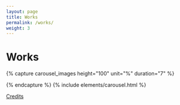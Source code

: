 ```yaml
---
layout: page
title: Works
permalink: /works/
weight: 3
---
```


# Works

{% capture carousel_images height="100" unit="%" duration="7" %}


{% endcapture %}
{% include elements/carousel.html %}

[Credits](/pages/credits.html)

